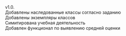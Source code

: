 v1.0.  
Добавлены наследованные классы согласно заданию  
Добавлены экземпляры классов  
Симитирована учебная деятельность  
Добавлен функционал по выявлению средней оценки